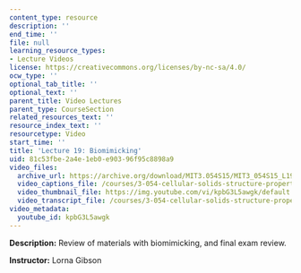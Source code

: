 ```yaml
---
content_type: resource
description: ''
end_time: ''
file: null
learning_resource_types:
- Lecture Videos
license: https://creativecommons.org/licenses/by-nc-sa/4.0/
ocw_type: ''
optional_tab_title: ''
optional_text: ''
parent_title: Video Lectures
parent_type: CourseSection
related_resources_text: ''
resource_index_text: ''
resourcetype: Video
start_time: ''
title: 'Lecture 19: Biomimicking'
uid: 81c53fbe-2a4e-1eb0-e903-96f95c8898a9
video_files:
  archive_url: https://archive.org/download/MIT3.054S15/MIT3_054S15_L19_300k.mp4
  video_captions_file: /courses/3-054-cellular-solids-structure-properties-and-applications-spring-2015/3f70b608a29753d6b668780d32be9161_kpbG3L5awgk.vtt
  video_thumbnail_file: https://img.youtube.com/vi/kpbG3L5awgk/default.jpg
  video_transcript_file: /courses/3-054-cellular-solids-structure-properties-and-applications-spring-2015/3ef85f1d69ad8ba16a259375c5b5d873_kpbG3L5awgk.pdf
video_metadata:
  youtube_id: kpbG3L5awgk
---
```


**Description:** Review of materials with biomimicking, and final exam review.

**Instructor:** Lorna Gibson

